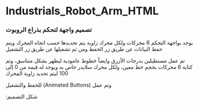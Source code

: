 # Industrials_Robot_Arm_HTML
### تصميم واجهة لتحكم بذراع الروبوت

يوجد بواجهة التحكم 6 محركات ولكل محرك زاوية يتم تحديدها حسب اتجاه المحرك ويتم حفظ البيانات عن طريق زر الحفظ ومن ثم تشغيلها عن طريق زر التشغيل 

تم عمل مستطيلين بدرجات الأزرق وايضاً خطوط عامودية ليظهر بشكل متناسق، وتم كتابة 6 محركات بحجم خط معين، ولكل محرك سلايدر خاص به ويوجد له قيمة من 0 إلى 100 ليتم تحديد زاوية المحرك

للحفظ والتشغيل (Animated Buttons) وتم عمل


:شكل التصميم

